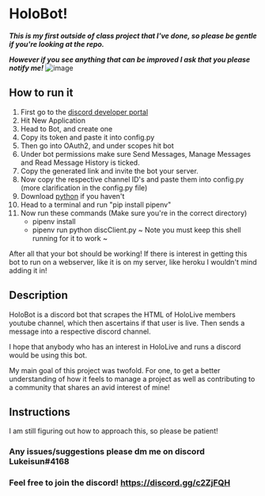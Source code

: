 # HoloBot!
***This is my first outside of class project that I've done, so please be gentle if you're looking at the repo.***

***However if you see anything that can be improved I ask that you please notify me!***
![image](https://imgur.com/LRRYAjQ.png)
## How to run it
1. First go to the [discord developer portal](https://discord.com/developers/applications)
2. Hit New Application
3. Head to Bot, and create one
4. Copy its token and paste it into config.py
5. Then go into OAuth2, and under scopes hit bot
6. Under bot permissions make sure Send Messages, Manage Messages and Read Message History is ticked.
7. Copy the generated link and invite the bot your server.
8. Now copy the respective channel ID's and paste them into config.py (more clarification in the config.py file)
9. Download [python](https://www.python.org/downloads/) if you haven't
10. Head to a terminal and run "pip install pipenv"
11. Now run these commands (Make sure you're in the correct directory) 
    * pipenv install
    * pipenv run python discClient.py
    ~ Note you must keep this shell running for it to work ~ 
 
  After all that your bot should be working! If there is interest in getting this bot to run on a webserver, like it is on my server, like heroku I wouldn't mind adding it in!
  
## Description
HoloBot is a discord bot that scrapes the HTML of HoloLive members
youtube channel, which then ascertains if that user is live. Then sends
a message into a respective discord channel.

I hope that anybody who has an interest in HoloLive and runs a
discord would be using this bot.

My main goal of this project was twofold. For one, to get a
better understanding of how it feels to manage a project as well as
contributing to a community that shares an avid interest of mine!

## Instructions

I am still figuring out how to approach this, so please be patient!

### Any issues/suggestions please dm me on discord Lukeisun#4168
### Feel free to join the discord! https://discord.gg/c2ZjFQH
